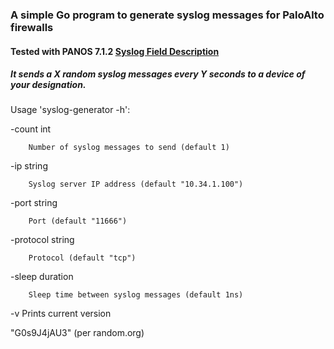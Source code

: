 ### A simple Go program to generate syslog messages for PaloAlto firewalls 
#### Tested with PANOS 7.1.2 [Syslog Field Description](https://www.paloaltonetworks.com/documentation/61/pan-os/pan-os/reports-and-logging/syslog-field-descriptions)
##### It sends a X random syslog messages every Y seconds to a device of your designation.

Usage 'syslog-generator -h':

  -count int
  
        Number of syslog messages to send (default 1)
        
  -ip string
  
        Syslog server IP address (default "10.34.1.100")
        
  -port string
  
        Port (default "11666")
        
  -protocol string
  
        Protocol (default "tcp")
        
  -sleep duration
  
        Sleep time between syslog messages (default 1ns)
        
  -v    Prints current version


"G0s9J4jAU3" (per random.org)
